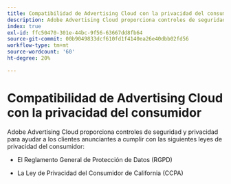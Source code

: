 ```yaml
---
title: Compatibilidad de Advertising Cloud con la privacidad del consumidor
description: Adobe Advertising Cloud proporciona controles de seguridad y privacidad para ayudar a los clientes anunciantes a cumplir con las leyes de privacidad del consumidor.
index: true
exl-id: ffc50470-301e-44bc-9f56-63667dd8fb64
source-git-commit: 00b9049833dcf610fd1f4140ea26e40dbb02fd56
workflow-type: tm+mt
source-wordcount: '60'
ht-degree: 20%

---
```


# Compatibilidad de Advertising Cloud con la privacidad del consumidor

Adobe Advertising Cloud proporciona controles de seguridad y privacidad para ayudar a los clientes anunciantes a cumplir con las siguientes leyes de privacidad del consumidor:

* El Reglamento General de Protección de Datos (RGPD)

* La Ley de Privacidad del Consumidor de California (CCPA)
